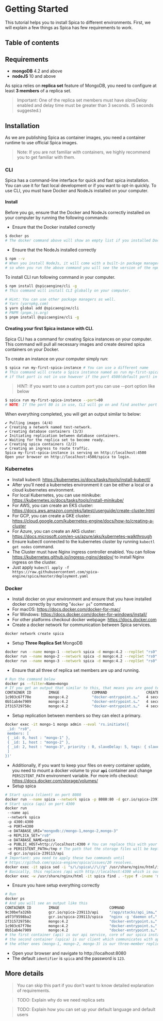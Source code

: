# Getting Started

This tutorial helps you to install Spica to different environments.
First, we will explain a few things as Spica has few requirements to work.

## Table of contents

## Requirements

- **mongoDB** 4.2 and above
- **nodeJS** 10 and above

As spica relies on **replica set** feature of MongoDB, you need to configure at least **3 members** of a replica set.

> Important: One of the replica set members must have _slaveDelay_ enabled and delay time must be greater than 3 seconds. (5 seconds suggested.)

## Installation

As we are publishing Spica as container images, you need a container runtime to use official Spica images.

> Note: If you are not familiar with containers, we highly recommend you to get familiar with them.

### CLI

Spica has a command-line interface for quick and fast spica installation. You can use it for fast local development or if you want to opt-in quickly. To use CLI, you must have Docker and NodeJs installed on your computer.

#### Install

Before you go, ensure that the Docker and NodeJs correctly installed on your computer by running the following commands:

- Ensure that the Docker installed correctly

```sh
$ docker ps
# The docker command above will show an empty list if you installed Docker for the first time.
```

- Ensure that the NodeJs installed correctly

```sh
$ npm --v
# When you install NodeJs, it will come with a built-in package manager
# so when you run the above command you will see the version of the npm.
```

To install CLI run following command in your computer.

```sh
$ npm install @spicaengine/cli -g
# This command will install CLI globally on your computer.
```

```sh
# Hint: You can use other package managers as well.
# Yarn (yarnpkg.com)
$ yarn global add @spicaengine/cli
# PNPM (pnpm.js.org)
$ pnpm install @spicaengine/cli -g
```

#### Creating your first Spica instance with CLI.

Spica CLI has a command for creating Spica instances on your computer. This command will pull all necessary images and create desired spica containers on your Docker.

To create an instance on your computer simply run:

```sh
$ spica run my-first-spica-instance # You can use a different name
# This command will create a Spica instance named as run my-first-spica-instance on 4500 port
# if that port is not in use however if the port 4500(default port) in use, CLI will another port that is not in use.
```

> HINT: If you want to use a custom port you can use --port option like below

```sh
$ spica run my-first-spica-instance --port=80
# NOTE: If the port 80 is in use, CLI will go on and find another port that is not in use.
```

When everything completed, you will get an output similar to below:

```console
✔ Pulling images (4/4)
✔ Creating a network named test-network.
✔ Creating database containers (3/3)
✔ Initiating replication between database containers.
✔ Waiting for the replica set to become ready.
✔ Creating spica containers (2/2)
✔ Creating an ingress to route traffic.
Spica my-first-spica-instance is serving on http://localhost:4500
Open your browser on http://localhost:4500/spica to login.
```

### Kubernetes

- Install kubectl: https://kubernetes.io/docs/tasks/tools/install-kubectl/
- After you'll need a kubernetes environment it can be either a local or a cloud kubernetes environment.
- For local Kubernetes, you can use minikube: https://kubernetes.io/docs/tasks/tools/install-minikube/
- For AWS, you can create an EKS cluster: https://docs.aws.amazon.com/eks/latest/userguide/create-cluster.html
- For GCP, you can create a GKE cluster: https://cloud.google.com/kubernetes-engine/docs/how-to/creating-a-cluster
- For Azure, you can create an AKS cluster: https://docs.microsoft.com/en-us/azure/aks/kubernetes-walkthrough
- Ensure kubectl connected to the kubernetes cluster by running `kubectl get nodes` command.
- The Cluster must have Nginx ingress controller enabled. You can follow https://kubernetes.github.io/ingress-nginx/deploy/ to install Nginx ingress on the cluster.
- Just apply `kubectl apply -f https://raw.githubusercontent.com/spica-engine/spica/master/deployment.yaml`

### Docker

- Install docker on your environment and ensure that you have installed docker correctly by running "`docker ps`" command.
- For macOS: https://docs.docker.com/docker-for-mac/
- For Windows: https://docs.docker.com/docker-for-windows/install/
- For other platforms checkout docker webpage: https://docs.docker.com
- Create a docker network for communication between Spica services.

```sh
docker network create spica
```

- Setup **Three Replica Set** MongoDB

```sh
docker run --name mongo-1 --network spica -d mongo:4.2 --replSet "rs0" --bind_ip_all
docker run --name mongo-2 --network spica -d mongo:4.2 --replSet "rs0" --bind_ip_all
docker run --name mongo-3 --network spica -d mongo:4.2 --replSet "rs0" --bind_ip_all
```

- Ensure that all three of replica set members are up and running.

```sh
# Run the command below
docker ps --filter=Name=mongo
# If you get an output that similar to this, that means you are good to go.
CONTAINER ID        IMAGE               COMMAND                  CREATED             STATUS              PORTS               NAMES
1c903c67f70e        mongo:4.2           "docker-entrypoint.s…"   4 seconds ago       Up 4 seconds        27017/tcp           mongo-2
0b51ab4e7909        mongo:4.2           "docker-entrypoint.s…"   4 seconds ago       Up 4 seconds        27017/tcp           mongo-1
2f315729758c        mongo:4.2           "docker-entrypoint.s…"   4 seconds ago       Up 4 seconds        27017/tcp           mongo-3
```

- Setup replication between members so they can elect a primary.

```sh
docker exec -it mongo-1 mongo admin --eval 'rs.initiate({
 _id: "rs0",
 members: [
 { _id: 0, host : "mongo-1" },
 { _id: 1, host : "mongo-2" },
 { _id: 2, host : "mongo-3", priority : 0, slaveDelay: 5, tags: { slaveDelay: "true" } }
 ]
})'
```

- Additionally, if you want to keep your files on every container update, you need to mount a docker volume to your **`api`** container and change `PERSISTENT_PATH` environment variable. For more info checkout: https://docs.docker.com/storage/volumes/
- Setup spica

```sh
# Start spica (client) on port 8080
docker run --name spica --network spica -p 8080:80 -d gcr.io/spica-239113/spica
# Start spica (api) on port 4300
docker run
 --name api
 --network spica
 -p 4300:4300
 -e PORT=4300
 -e DATABASE_URI="mongodb://mongo-1,mongo-2,mongo-3"
 -e REPLICA_SET="rs0"
 -e DATABASE_NAME=spica
 -e PUBLIC_HOST=http://localhost:4300 # You can replace this with your domain name if you have any.
 -e PERSISTENT_PATH=/tmp # The path that the storage files will be kept at.
 -d gcr.io/spica-239113/api
# Important: you need to apply these two commands until
# https://github.com/spica-engine/spica/issues/20 resolves.
docker exec -it spica sed -i "s/\/spica\//\//g" /usr/share/nginx/html/index.html
# Basically, this replaces /api with http://localhost:4300 which is our accesible api url.
docker exec -w /usr/share/nginx/html -it spica find . -type f -iname 'main-es*.js' -exec sed -i 's/\"\/api\"/\"http:\/\/localhost:4300\"/g' {} \;
```

- Ensure you have setup everything correctly

```sh
# Run
docker ps
# And you will see an output like this
CONTAINER ID        IMAGE                       COMMAND                  CREATED             STATUS              PORTS                    NAMES
9c30befa326b        gcr.io/spica-239113/api     "/app/stacks/api_ima…"   4 seconds ago       Up 4 seconds        0.0.0.0:4300->4300/tcp   api
a973f9598ba2        gcr.io/spica-239113/spica   "nginx -g 'daemon of…"   4 seconds ago       Up 4 seconds        0.0.0.0:8080->80/tcp     spica
2f315729758c        mongo:4.2                   "docker-entrypoint.s…"   4 seconds ago       Up 4 seconds        27017/tcp                mongo-3
1c903c67f70e        mongo:4.2                   "docker-entrypoint.s…"   4 seconds ago       Up 4 seconds        27017/tcp                mongo-2
0b51ab4e7909        mongo:4.2                   "docker-entrypoint.s…"   4 seconds ago       Up 4 seconds        27017/tcp                mongo-1
# the first container (api) is our api service, core of our spica instance.
# the second container (spica) is our client which communicates with api container.
# the other ones (mongo-1, mongo-2, mongo-3) is our three-member replica set mongodb containers.
```

- Open your browser and navigate to http://localhost:8080
- The default `identifier` is `spica` and the password is `123`.

## More details

> You can skip this part if you don't want to know detailed explanation of requirements.

> TODO: Explain why do we need replica sets

> TODO: Explain how you can set up your default language and default users
